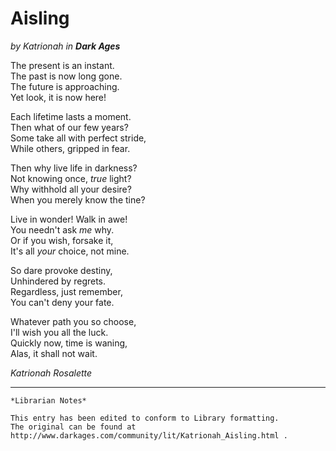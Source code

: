 # Aisling

_by Katrionah in **Dark Ages**_

The present is an instant.  
The past is now long gone.  
The future is approaching.  
Yet look, it is now here!

Each lifetime lasts a moment.  
Then what of our few years?  
Some take all with perfect stride,  
While others, gripped in fear.

Then why live life in darkness?  
Not knowing once, _true_ light?  
Why withhold all your desire?  
When you merely know the tine?

Live in wonder! Walk in awe!  
You needn't ask _me_ why.  
Or if you wish, forsake it,  
It's all _your_ choice, not mine.

So dare provoke destiny,  
Unhindered by regrets.  
Regardless, just remember,  
You can't deny your fate.

Whatever path you so choose,  
I'll wish you all the luck.  
Quickly now, time is waning,  
Alas, it shall not wait.  

_Katrionah Rosalette_

***

```
*Librarian Notes*

This entry has been edited to conform to Library formatting.
The original can be found at http://www.darkages.com/community/lit/Katrionah_Aisling.html .
```

